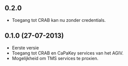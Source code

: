 0.2.0
-----

- Toegang tot CRAB kan nu zonder credentials.

0.1.0 (27-07-2013)
------------------

- Eerste versie
- Toegang tot CRAB en CaPaKey services van het AGIV.
- Mogelijkheid om TMS services te proxien.
